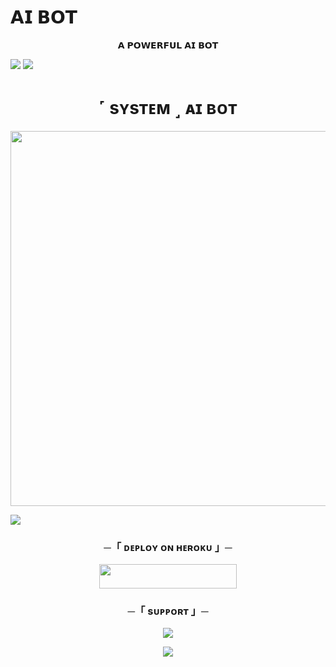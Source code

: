 #      𝗔𝗜 𝗕𝗢𝗧 

<p align="center"> 𝗔 𝗣𝗢𝗪𝗘𝗥𝗙𝗨𝗟 𝗔𝗜 𝗕𝗢𝗧 </p>

<img src="https://user-images.githubusercontent.com/73097560/115834477-dbab4500-a447-11eb-908a-139a6edaec5c.gif">
<img src="https://user-images.githubusercontent.com/73097560/115834477-dbab4500-a447-11eb-908a-139a6edaec5c.gif">
<h1 align="center"><b>˹ sʏsᴛᴇᴍ ˼ ᴀɪ ʙᴏᴛ </b></h1>
<p align="center"><a href="Https://t.me/APNA_SYSTEM"><img src="https://files.catbox.moe/u0ujif.jpg" width="600"></a></p>
<img src="https://user-images.githubusercontent.com/73097560/115834477-dbab4500-a447-11eb-908a-139a6edaec5c.gif">


<h3 align="center">
    ─「 ᴅᴇᴩʟᴏʏ ᴏɴ ʜᴇʀᴏᴋᴜ 」─
</h3>

<p align="center"><a href="https://dashboard.heroku.com/new?template=https://github.com/OWNERSYSTUMM/Fitness"> <img src="https://img.shields.io/badge/Deploy%20On%20Heroku-green?style=for-the-badge&logo=heroku" width="220" height="38.45"/></a></p>

<h3 align="center">
    ─「 sᴜᴩᴩᴏʀᴛ 」─
</h3>

<p align="center">
<a href="https://t.me/Exampurrs"><img src="https://img.shields.io/badge/-Support%20Group-blue.svg?style=for-the-badge&logo=Telegram"></a>
</p>

<p align="center">
<a href="https://t.me/APNA_SYSTEM"><img src="https://img.shields.io/badge/-Support%20Channel-blue.svg?style=for-the-badge&logo=Telegram"></a>
</p>

